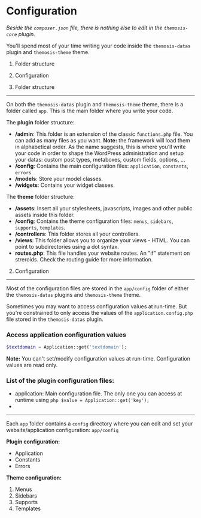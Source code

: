 Configuration
=============
_Beside the `composer.json` file, there is nothing else to edit in the `themosis-core` plugin._

You'll spend most of your time writing your code inside the `themosis-datas` plugin and `themosis-theme` theme.

1. Folder structure
2. Configuration

1. Folder structure
-------------------
On both the `themosis-datas` plugin and `themosis-theme` theme, there is a folder called `app`. This is the main folder where you write your code.

The **plugin** folder structure:

- **/admin**: This folder is an extension of the classic `functions.php` file. You can add as many files as you want. **Note:** the framework will load them in alphabetical order. As the name suggests, this is where you'll write your code in order to shape the WordPress administration and setup your datas: custom post types, metaboxes, custom fields, options, ...
- **/config**: Contains the main configuration files: `application`, `constants`, `errors`
- **/models**: Store your model classes.
- **/widgets**: Contains your widget classes.

The **theme** folder structure:

- **/assets**: Insert all your stylesheets, javascripts, images and other public assets inside this folder.
- **/config**: Contains the theme configuration files: `menus`, `sidebars`, `supports`, `templates`.
- **/controllers**: This folder stores all your controllers.
- **/views**: This folder allows you to organize your views - HTML. You can point to subdirectories using a dot syntax.
- **routes.php**: This file handles your website routes. An "if" statement on streroids. Check the routing guide for more information.

2. Configuration
----------------

Most of the configuration files are stored in the `app/config` folder of either the `themosis-datas` plugins and `themosis-theme` theme.

Sometimes you may want to access configuration values at run-time. But you're constrained to only access the values of the `application.config.php` file stored in the `themosis-datas` plugin.

### Access application configuration values

```php
$textdomain = Application::get('textdomain');
```

**Note:** You can't set/modify configuration values at run-time. Configuration values are read only.

### List of the plugin configuration files:
* application: Main configuration file. The only one you can access at runtime using ```php $value = Application::get('key');```
* 






***
Each `app` folder contains a `config` directory where you can edit and set your website/application configuration: `app/config`


**Plugin configuration:**

* Application
* Constants
* Errors

**Theme configuration:**

1. Menus
2. Sidebars
3. Supports
4. Templates